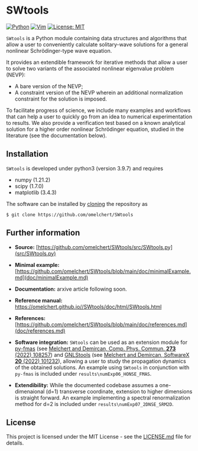 # SWtools 

[![Python](https://img.shields.io/badge/Python-3776AB?logo=python&logoColor=fff)](https://docs.python.org/3/)
[![Vim](https://img.shields.io/badge/Vim-%2311AB00.svg?logo=vim&logoColor=white)](https://www.vim.org/)
[![License: MIT](https://img.shields.io/badge/License-MIT-green.svg)](https://opensource.org/licenses/MIT)

`SWtools` is a Python module containing data structures and algorithms that
allow a user to conveniently calculate solitary-wave solutions for a general
nonlinear Schrödinger-type wave equation.

It provides an extendible framework for iterative methods that allow a user to
solve two variants of the associated nonlinear eigenvalue problem (NEVP):

* A bare version of the NEVP;
* A constraint version of the NEVP wherein an additional normalization constraint for the solution is imposed.

To facilitate progress of science, we include many examples and workflows that
can help a user to quickly go from an idea to numerical experimentation to
results. We also provide a verification test based on a known analytical
solution for a higher order nonlinear Schrödinger equation, studied in the
literature (see the documentation below).


## Installation 

`SWtools` is developed under python3 (version 3.9.7) and requires

* numpy (1.21.2)
* scipy (1.7.0)
* matplotlib (3.4.3)

The software can be installed by
[cloning](https://help.github.com/en/github/creating-cloning-and-archiving-repositories/cloning-a-repository)
the repository as

``$ git clone https://github.com/omelchert/SWtools``


## Further information

- **Source:** [https://github.com/omelchert/SWtools/src/SWtools.py](src/SWtools.py)

- **Minimal example:** [https://github.com/omelchert/SWtools/blob/main/doc/minimalExample.md](doc/minimalExample.md)

- **Documentation:** arxive article following soon. 

- **Reference manual:** <https://omelchert.github.io//SWtools/doc/html/SWtools.html>

- **References:** [https://github.com/omelchert/SWtools/blob/main/doc/references.md](doc/references.md)

- **Software integration:** `SWtools` can be used as an extension module for
  [py-fmas](https://doi.org/10.17632/7s2cv9kjfs.1) (see [Melchert and Demircan,
  Comp. Phys. Commun. <strong>273</strong> (2022)
  108257](https://doi.org/10.1016/j.cpc.2021.108257)) and
  [GNLStools](https://github.com/ElsevierSoftwareX/SOFTX-D-22-00165) (see
  [Melchert and Demircan, SoftwareX <strong>20</strong> (2022)
  101232](https://doi.org/10.1016/j.softx.2022.101232)), allowing a user to
  study the propagation dynamics of the obtained solutions. An example using
  `SWtools` in conjunction with `py-fmas` is included under
  `results\numExp06_HONSE_FMAS`.

- **Extendibility:** While the documented codebase assumes a one-dimenaional
  (d=1) transverse coordinate, extension to higher dimensions is straight
  forward. An example implementing a spectral renormalization method for d=2 is
  included under `results\numExp07_2DNSE_SRM2D`. 


## License 

This project is licensed under the MIT License - see the
[LICENSE.md](LICENSE.md) file for details.

